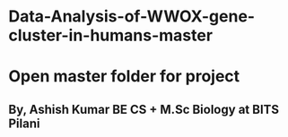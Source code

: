 # Data-Analysis-of-WWOX-gene-cluster-in-humans-master
# Open master folder for project
## By, Ashish Kumar BE CS + M.Sc Biology at BITS Pilani
